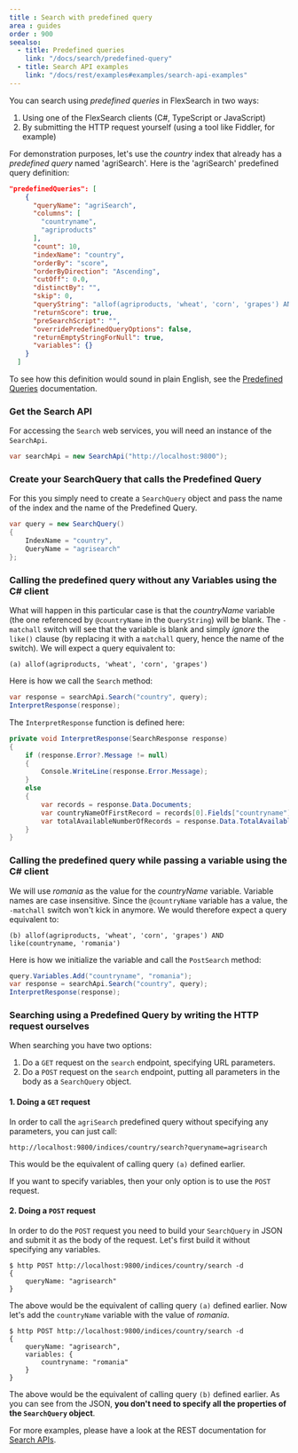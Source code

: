 ```yaml
---
title : Search with predefined query
area : guides
order : 900
seealso:
  - title: Predefined queries
    link: "/docs/search/predefined-query"
  - title: Search API examples
    link: "/docs/rest/examples#examples/search-api-examples"
---
```


You can search using *predefined queries* in FlexSearch in two ways:

1. Using one of the FlexSearch clients (C#, TypeScript or JavaScript)
2. By submitting the HTTP request yourself (using a tool like Fiddler, for example)

For demonstration purposes, let's use the *country* index that already has a *predefined query* named 'agriSearch'. Here is the 'agriSearch' predefined query definition:

```json
"predefinedQueries": [
    {
      "queryName": "agriSearch",
      "columns": [
        "countryname",
        "agriproducts"
      ],
      "count": 10,
      "indexName": "country",
      "orderBy": "score",
      "orderByDirection": "Ascending",
      "cutOff": 0.0,
      "distinctBy": "",
      "skip": 0,
      "queryString": "allof(agriproducts, 'wheat', 'corn', 'grapes') AND like(countryname, @countryName, -matchall)",
      "returnScore": true,
      "preSearchScript": "",
      "overridePredefinedQueryOptions": false,
      "returnEmptyStringForNull": true,
      "variables": {}
    }
  ]
```

To see how this definition would sound in plain English, see the [Predefined Queries] documentation.

### Get the Search API

For accessing the `Search` web services, you will need an instance of the `SearchApi`.

```csharp
var searchApi = new SearchApi("http://localhost:9800");
```

### Create your SearchQuery that calls the Predefined Query

For this you simply need to create a `SearchQuery` object and pass the name of the index and the name of the Predefined Query.

```csharp
var query = new SearchQuery()
{
    IndexName = "country",
    QueryName = "agrisearch"
};
```

### Calling the predefined query without any Variables using the C# client

What will happen in this particular case is that the *countryName* variable (the one referenced by `@countryName` in the `QueryString`) will be blank. The `-matchall` switch will see that the variable is blank and simply *ignore* the `like()` clause (by replacing it with a `matchall` query, hence the name of the switch). We will expect a query equivalent to:

```
(a) allof(agriproducts, 'wheat', 'corn', 'grapes')
```

Here is how we call the `Search` method:

```csharp
var response = searchApi.Search("country", query);
InterpretResponse(response);
```

The `InterpretResponse` function is defined here:
```csharp
private void InterpretResponse(SearchResponse response)
{
    if (response.Error?.Message != null)
    {
        Console.WriteLine(response.Error.Message);
    }
    else
    {
        var records = response.Data.Documents;
        var countryNameOfFirstRecord = records[0].Fields["countryname"];
        var totalAvailableNumberOfRecords = response.Data.TotalAvailable;
    }
}
```

### Calling the predefined query while passing a variable using the C# client

We will use *romania* as the value for the *countryName* variable. Variable names are case insensitive. Since the `@countryName` variable has a value, the `-matchall` switch won't kick in anymore. We would therefore expect a query equivalent to:

```
(b) allof(agriproducts, 'wheat', 'corn', 'grapes') AND like(countryname, 'romania')
```

Here is how we initialize the variable and call the `PostSearch` method:

```csharp
query.Variables.Add("countryname", "romania");
var response = searchApi.Search("country", query);
InterpretResponse(response);
```


### Searching using a Predefined Query by writing the HTTP request ourselves

When searching you have two options:

1. Do a `GET` request on the `search` endpoint, specifying URL parameters.
2. Do a `POST` request on the `search` endpoint, putting all parameters in the body as a `SearchQuery` object.

#### 1. Doing a `GET` request

In order to call the `agriSearch` predefined query without specifying any parameters, you can just call:

```
http://localhost:9800/indices/country/search?queryname=agrisearch
```

This would be the equivalent of calling query `(a)` defined earlier.

If you want to specify variables, then your only option is to use the `POST` request.

#### 2. Doing a `POST` request

In order to do the `POST` request you need to build your `SearchQuery` in JSON and submit it as the body of the request. Let's first build it without specifying any variables.

```
$ http POST http://localhost:9800/indices/country/search -d
{
    queryName: "agrisearch"
}
```

The above would be the equivalent of calling query `(a)` defined earlier. Now let's add the `countryName` variable with the value of *romania*.

```
$ http POST http://localhost:9800/indices/country/search -d
{
    queryName: "agrisearch",
    variables: {
        countryname: "romania"
    }
}
```

The above would be the equivalent of calling query `(b)` defined earlier. As you can see from the JSON, **you don't need to specify all the properties of the `SearchQuery` object**.

For more examples, please have a look at the REST documentation for [Search APIs].

[Search APIs]: /docs/rest/examples#examples/search-api-examples
[Predefined Queries]: /docs/search/predefined-query
